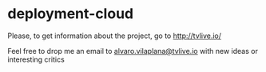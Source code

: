 deployment-cloud
================

Please, to get information about the project, go to http://tvlive.io/ 

Feel free to drop me an email to alvaro.vilaplana@tvlive.io with new ideas or interesting critics
